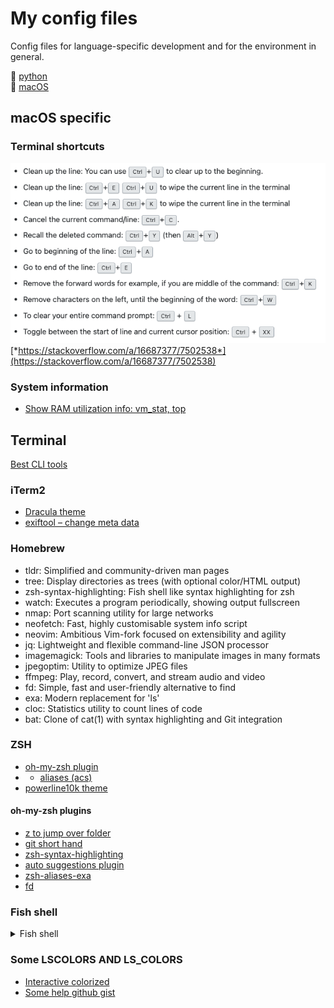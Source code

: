 # My config files
Config files for language-specific development and for the environment in general.

:snake: [python](./python)  
:apple: [macOS](./dot)

## macOS specific

### Terminal shortcuts
![terminal shortcuts](./support/terminal_shortcuts.png)  
[*https://stackoverflow.com/a/16687377/7502538*](https://stackoverflow.com/a/16687377/7502538)

### System information
- [Show RAM utilization info: vm_stat, top](https://gist.github.com/aalexren/4dba2b850928077e41d3ee2840a15e5b)

## Terminal

[Best CLI tools](https://habr.com/ru/articles/711968/)

### iTerm2
- [Dracula theme](https://draculatheme.com/iterm)
- [exiftool – change meta data](https://github.com/exiftool/exiftool)

### Homebrew
- tldr: Simplified and community-driven man pages
- tree: Display directories as trees (with optional color/HTML output)
- zsh-syntax-highlighting: Fish shell like syntax highlighting for zsh
- watch: Executes a program periodically, showing output fullscreen
- nmap: Port scanning utility for large networks
- neofetch: Fast, highly customisable system info script
- neovim: Ambitious Vim-fork focused on extensibility and agility
- jq: Lightweight and flexible command-line JSON processor
- imagemagick: Tools and libraries to manipulate images in many formats
- jpegoptim: Utility to optimize JPEG files
- ffmpeg: Play, record, convert, and stream audio and video
- fd: Simple, fast and user-friendly alternative to find
- exa: Modern replacement for 'ls'
- cloc: Statistics utility to count lines of code
- bat: Clone of cat(1) with syntax highlighting and Git integration

### ZSH
- [oh-my-zsh plugin](https://github.com/ohmyzsh/ohmyzsh/wiki/Plugins)
- - [aliases (acs)](https://github.com/ohmyzsh/ohmyzsh/tree/master/plugins/aliases)
- [powerline10k theme](https://github.com/romkatv/powerlevel10k)

#### oh-my-zsh plugins
- [z to jump over folder](https://github.com/ohmyzsh/ohmyzsh/tree/master/plugins/z)
- [git short hand](https://github.com/ohmyzsh/ohmyzsh/tree/master/plugins/git)
- [zsh-syntax-highlighting](https://github.com/zsh-users/zsh-syntax-highlighting/blob/master/INSTALL.md)
- [auto suggestions plugin](https://github.com/zsh-users/zsh-autosuggestions)
- [zsh-aliases-exa](https://github.com/DarrinTisdale/zsh-aliases-exa)
- [fd](https://github.com/ohmyzsh/ohmyzsh/tree/master/plugins/fd)

### Fish shell
<details>
<summary>Fish shell</summary>

- [Make default shell](https://stackoverflow.com/questions/453236/how-can-i-set-my-default-shell-on-a-mac-e-g-to-fish)
- [Fisher plugin manager](https://github.com/jorgebucaran/fisher)
- [Git plugin](https://github.com/jhillyerd/plugin-git) (install using fisher, not omf)
- [Tide theme like powerline10k](https://github.com/IlanCosman/tide)
- [Z (to easy navigate)](https://github.com/rupa/z)
- [Sponge to clear unrelated history](https://github.com/meaningful-ooo/sponge)
- [Dracula colors](https://github.com/dracula/fish)
- [fish-exa (beauty ls and exa)](https://github.com/gazorby/fish-exa)
- [Bat (better cat command)](https://github.com/sharkdp/bat)
- [fd (easy find command)](https://github.com/sharkdp/fd)
</details>

### Some LSCOLORS AND LS_COLORS
- [Interactive colorized](https://geoff.greer.fm/lscolors/)
- [Some help github gist](https://gist.github.com/aalexren/f840430608e80f1cdbf466a0c585f45e)
